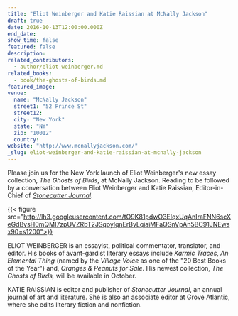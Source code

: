 ```yaml
---
title: "Eliot Weinberger and Katie Raissian at McNally Jackson"
draft: true
date: 2016-10-13T12:00:00.000Z
end_date:
show_time: false
featured: false
description:
related_contributors:
  - author/eliot-weinberger.md
related_books:
  - book/the-ghosts-of-birds.md
featured_image: 
venue:
  name: "McNally Jackson"
  street1: "52 Prince St"
  street12:
  city: "New York"
  state: "NY"
  zip: "10012"
  country:
website: "http://www.mcnallyjackson.com/"
_slug: eliot-weinberger-and-katie-raissian-at-mcnally-jackson
---
```


Please join us for the New York launch of Eliot Weinberger's new essay collection, _The Ghosts of Birds_, at McNally Jackson. Reading to be followed by a conversation between Eliot Weinberger and Katie Raissian, Editor-in-Chief of _[Stonecutter Journal](http://www.stonecutterjournal.org/)_.

{{< figure src="http://lh3.googleusercontent.com/tO9K81pdwO3EIqxUqAnIraFNN6scXeGdBvsH0mQMI7zpUVZRbT2JSqoylqnErBvLqiaiMFaQSnVpAn5BC91JNEwsx90=s1200">}}
<!-- Eliot_Weinberger_select_6656.ND.jpg>}} -->

ELIOT WEINBERGER is an essayist, political commentator, translator, and editor. His books of avant-gardist literary essays include _Karmic Traces_, _An Elemental Thing_ (named by the _Village Voice_ as one of the "20 Best Books of the Year") and, _Oranges & Peanuts for Sale_. His newest collection, _The Ghosts of Birds,_ will be available in October.

KATIE RAISSIAN is editor and publisher of _Stonecutter_ _Journal_, an annual journal of art and literature. She is also an associate editor at Grove Atlantic, where she edits literary fiction and nonfiction.

